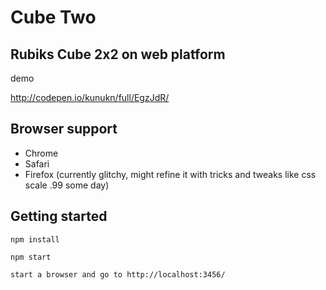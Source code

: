 # Cube Two

## Rubiks Cube 2x2 on web platform

demo

http://codepen.io/kunukn/full/EgzJdR/


## Browser support

* Chrome
* Safari
* Firefox (currently glitchy, might refine it with tricks and tweaks like css scale .99 some day)


## Getting started
```
npm install

npm start

start a browser and go to http://localhost:3456/
```
